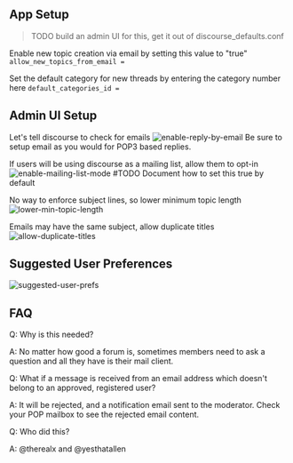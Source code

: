## App Setup
> TODO build an admin UI for this, get it out of discourse_defaults.conf

Enable new topic creation via email by setting this value to "true"
`allow_new_topics_from_email = `

Set the default category for new threads by entering the category number here
`default_categories_id = `


## Admin UI Setup

Let's tell discourse to check for emails
![enable-reply-by-email](https://f.cloud.github.com/assets/2879972/2242953/97d5dd52-9d17-11e3-915e-037758cc68a7.png)
Be sure to setup email as you would for POP3 based replies.

If users will be using discourse as a mailing list, allow them to opt-in
![enable-mailing-list-mode](https://f.cloud.github.com/assets/2879972/2242954/994ac2a6-9d17-11e3-8f1f-31e570905394.png)
#TODO Document how to set this true by default

No way to enforce subject lines, so lower minimum topic length
![lower-min-topic-length](https://f.cloud.github.com/assets/2879972/2242956/9b20df84-9d17-11e3-917b-d91c17fd88c3.png)

Emails may have the same subject, allow duplicate titles
![allow-duplicate-titles](https://f.cloud.github.com/assets/2879972/2242957/9ce3ed70-9d17-11e3-88ae-b7f9b63145bf.png)

## Suggested User Preferences
![suggested-user-prefs](https://f.cloud.github.com/assets/2879972/2242958/9e866356-9d17-11e3-815d-164c78794b01.png)


## FAQ

Q: Why is this needed?

A: No matter how good a forum is, sometimes members need to ask a question and all they have is their mail client.


Q: What if a message is received from an email address which doesn't belong to an approved, registered user?

A: It will be rejected, and a notification email sent to the moderator. Check your POP mailbox to see the rejected email content.




Q: Who did this?  

A: @therealx and @yesthatallen

